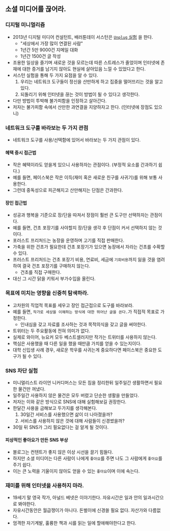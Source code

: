 ## 소셜 미디어를 끊어라.

### 디지털 미니멀리즘

- 2013년 디지털 미디어 컨설턴트, 배러툰데이
  서스턴은 [`Unplug` 실험](https://www.fastcompany.com/3012521/baratunde-thurston-leaves-the-internet) 을 한다.
    - "세상에서 가장 많이 연결된 사람"
    - 1년간 5만 9000건 지메일 대화
    - 1년간 1500건 글 작성
- 조용한 일상을 즐기며 새로운 것을 모르는데 따른 스트레스가 줄었이며 인터넷에 존재에 대한 증거를 남기지 않아도 현실에 살아있음 느낄 수 있었다고 한다.
- 서스턴 실험을 통해 두 가지 요점을 알 수 있다.
    1. 우리는 네트워크 도구들이 정신을 산만하게 하고 집중을 떨어뜨리는 것을 알고 있다.
    2. 되돌리기 위해 인터넷을 끊는 것이 방법이 될 수 있다고 생각한다.
- 다만 방법이 투박해 불가피함을 인정하고 살아간다.
- 저자는 불가피함 속에서 산만한 과연결을 지양하자고 한다. (인터넷에 장점도 있으니)

### 네트워크 도구를 바라보는 두 가지 관점

- 네트워크 도구를 사용/선택함에 있어서 바라보는 두 가지 관점이 있다.

#### 혜택 중시 접근법

- 작은 혜택이라도 얻을게 있으니 사용하자는 관점이다. (부정적 요소를 간과하기 쉽다.)
- 예를 들면, 페이스북은 작은 이득(재미 혹은 새로운 친구를 사귀기)를 위해 보통 사용한다.
- 그런데 중독성으로 피곤해지고 산만해지는 단점은 간과한다.

#### 장인 접근법

- 성공과 행복을 기준으로 장/단을 따져서 장점이 훨씬 큰 도구만 선택하자는 관점이다.
- 예를 들면, 건초 포장기를 사야할지 장/단을 생각 후 단점이 커서 선택하지 않는 것이다.
- 포러스트 프리처드는 농장을 운영하며 고기를 직접 판매한다.
- 가축을 위한 건초가 필요한데 건초 포장기가 있으면 농장에서 자라는 건초를 수확할 수 있다.
- 프러스트 프리처드는 건초 포장기 비용, 연료비, 세금에 `기회비용`까지 잃을 것을 염려하여 결국 건초 포장기를 구매하지 않는다.
    - 건초를 직접 구매한다.
- 대신 그 시간 닭을 키워서 부가수입을 올린다.

### 목표에 미치는 영향을 신중히 탐색하라.

- 고차원의 직업적 목표를 세우고 장인 접근접으로 도구를 바라보라.
- 예를 들면, `작가로 세상을 이해하는 방식에 대한 뛰어난 글을 쓴다.`가 직접적 목표로 가정한다.
    - 인내심을 갖고 자료를 조사하는 것과 목적의식을 갖고 글을 써야한다.
- 트위터는 두 주요활동에 전혀 의미가 없다.
- 실제로 와이어, 뉴요커 모두 베스트셀러지만 작가는 트위터를 사용하지 않는다.
- 핵심은 사용했을 때 다른 일을 했을 때만큼 가치를 얻을 수 있는지이다.
- 대학 신입생 사례 경우, 새로운 학우를 사귀는게 중요하다면 페이스북은 중요한 도구가 될 수 있다.

### SNS 차단 실험

- 미니멀리스트 라이언 니커디머스는 모든 짐을 정리한뒤 일주일간 생활하면서 필요한 물건만 꺼냈다.
- 일주일간 사용하지 않은 물건은 모두 버렸고 단순한 생활을 만들었다.
- 저자는 이와 같은 방식으로 SNS에 대해 실험해보길 권장한다.
- 한달간 사용을 금해보고 두가지를 생각해본다.
    1. 30일간 서비스를 사용했으면 삶이 더 나아졌을까?
    2. 서비스를 사용하지 않은 것에 대해 사람들이 신경썼을까?
- 30일 뒤 SNS가 그리 필요없다는 걸 알게 될 것이다.

#### 피상적인 좋아요가 만든 SNS 부상

- 블로그는 컨텐트가 좋지 않은 이상 시선을 끌기 힘들다.
- 하지만 소셜 미디어는 다른 사람이 나에게 `좋아요`를 주면 나도 그 사람에게 `좋아요`를 주기 쉽다.
- 이는 큰 노력을 기울이지 않아도 얻을 수 있는 `좋아요`이며 이에 속는다.


### 재미를 위해 인터넷을 사용하지 마라.

- 19세기 말 영국 작가, 아널드 베넷은 이야기한다. 자유시간은 일과 안의 일과시간으로 봐야한다.
- 자유시간동안은 월급쟁이가 아니다. 돈벌이에 신경쓸 필요 없다. 자산가와 다름없다.
- 엄격한 자기계발, 훌륭한 책과 시를 읽는 일에 할애해야한다고 한다.
